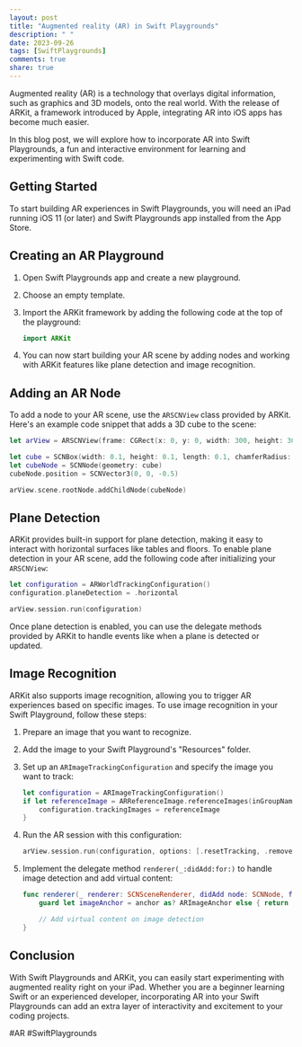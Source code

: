 ```yaml
---
layout: post
title: "Augmented reality (AR) in Swift Playgrounds"
description: " "
date: 2023-09-26
tags: [SwiftPlaygrounds]
comments: true
share: true
---
```


Augmented reality (AR) is a technology that overlays digital information, such as graphics and 3D models, onto the real world. With the release of ARKit, a framework introduced by Apple, integrating AR into iOS apps has become much easier. 

In this blog post, we will explore how to incorporate AR into Swift Playgrounds, a fun and interactive environment for learning and experimenting with Swift code.

## Getting Started

To start building AR experiences in Swift Playgrounds, you will need an iPad running iOS 11 (or later) and Swift Playgrounds app installed from the App Store.

## Creating an AR Playground

1. Open Swift Playgrounds app and create a new playground.

2. Choose an empty template.

3. Import the ARKit framework by adding the following code at the top of the playground:

   ```swift
   import ARKit
   ```

4. You can now start building your AR scene by adding nodes and working with ARKit features like plane detection and image recognition.

## Adding an AR Node

To add a node to your AR scene, use the `ARSCNView` class provided by ARKit. Here's an example code snippet that adds a 3D cube to the scene:

```swift
let arView = ARSCNView(frame: CGRect(x: 0, y: 0, width: 300, height: 300))

let cube = SCNBox(width: 0.1, height: 0.1, length: 0.1, chamferRadius: 0)
let cubeNode = SCNNode(geometry: cube)
cubeNode.position = SCNVector3(0, 0, -0.5)

arView.scene.rootNode.addChildNode(cubeNode)
```

## Plane Detection

ARKit provides built-in support for plane detection, making it easy to interact with horizontal surfaces like tables and floors. To enable plane detection in your AR scene, add the following code after initializing your `ARSCNView`:

```swift
let configuration = ARWorldTrackingConfiguration()
configuration.planeDetection = .horizontal

arView.session.run(configuration)
```

Once plane detection is enabled, you can use the delegate methods provided by ARKit to handle events like when a plane is detected or updated.

## Image Recognition

ARKit also supports image recognition, allowing you to trigger AR experiences based on specific images. To use image recognition in your Swift Playground, follow these steps:

1. Prepare an image that you want to recognize.

2. Add the image to your Swift Playground's "Resources" folder.

3. Set up an `ARImageTrackingConfiguration` and specify the image you want to track:

   ```swift
   let configuration = ARImageTrackingConfiguration()
   if let referenceImage = ARReferenceImage.referenceImages(inGroupNamed: "Images", bundle: nil) {
       configuration.trackingImages = referenceImage
   }
   ```

4. Run the AR session with this configuration:

   ```swift
   arView.session.run(configuration, options: [.resetTracking, .removeExistingAnchors])
   ```

5. Implement the delegate method `renderer(_:didAdd:for:)` to handle image detection and add virtual content:

   ```swift
   func renderer(_ renderer: SCNSceneRenderer, didAdd node: SCNNode, for anchor: ARAnchor) {
       guard let imageAnchor = anchor as? ARImageAnchor else { return }

       // Add virtual content on image detection
   }
   ```

## Conclusion

With Swift Playgrounds and ARKit, you can easily start experimenting with augmented reality right on your iPad. Whether you are a beginner learning Swift or an experienced developer, incorporating AR into your Swift Playgrounds can add an extra layer of interactivity and excitement to your coding projects.

#AR #SwiftPlaygrounds
